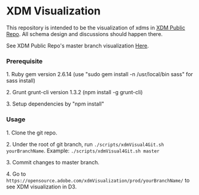 # XDM Visualization

This repository is intended to be the visualization of xdms in [XDM Public Repo](https://github.com/adobe/xdm). All schema design and discussions should happen there.

See XDM Public Repo's master branch visualization [Here](https://opensource.adobe.com/xdmVisualization/prod/master/).

### Prerequisite

1\. Ruby gem version 2.6.14 (use "sudo gem install -n /usr/local/bin sass" for sass install)

2\. Grunt grunt-cli version 1.3.2 (npm install -g grunt-cli)

3\. Setup dependencies by "npm install"


### Usage
        
1\. Clone the git repo.

2\. Under the root of git branch, run `./scripts/xdmVisual4Git.sh yourBranchName`. Example: `./scripts/xdmVisual4Git.sh master`

3\. Commit changes to master branch.

4\. Go to `https://opensource.adobe.com/xdmVisualization/prod/yourBranchName/` to see XDM visualization in D3. 